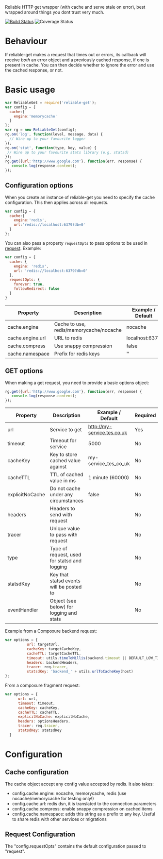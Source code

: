 Reliable HTTP get wrapper (with cache and serve stale on error), best wrapped around things you dont trust very much.

[![Build Status](https://travis-ci.org/tes/reliable-get.svg)](https://travis-ci.org/tes/reliable-get) ![Coverage Status](http://img.shields.io/badge/Coverage-100%25-green.svg)

Behaviour
=========
If reliable-get makes a request that times out or errors, its callback will receive *both* an error object and a previously cached response, if one is present in cache.
You can then decide whether to ignore the error and use the cached response, or not.

Basic usage
=============

```js
var ReliableGet = require('reliable-get');
var config = {
  cache:{
    engine:'memorycache'
  }
};
var rg = new ReliableGet(config);
rg.on('log', function(level, message, data) {
  // Wire up to your favourite logger
});
rg.on('stat', function(type, key, value) {
 // Wire up to your favourite stats library (e.g. statsd)
});
rg.get({url:'http://www.google.com'}, function(err, response) {
   console.log(response.content);
});
```

## Configuration options

When you create an instance of reliable-get you need to specify the cache configuration.  This then applies across all requests.

```js
var config = {
  cache:{
    engine:'redis',
    url:'redis://localhost:6379?db=0'
  }
};
```

You can also pass a property `requestOpts` to pass options to be used in [request](https://github.com/request/request). Example:

```js
var config = {
  cache: {
    engine: 'redis',
    url: 'redis://localhost:6379?db=0'
  },
  requestOpts: {
    forever: true,
    followRedirect: false
  }
}
```

Property|Description|Example / Default|Required
---------|----------|-------------|-------
cache.engine|Cache to use, redis/memorycache/nocache|nocache|No
cache.engine.url|URL to redis|localhost:6379|No
cache.compress|Use snappy compression|false|No
cache.namespace|Prefix for redis keys|''|No

## GET options

When making a get request, you need to provide a basic options object:

```js
rg.get({url:'http://www.google.com'}, function(err, response) {
   console.log(response.content);
});
```

Property|Description|Example / Default|Required
---------|----------|-------------|-------
url|Service to get|http://my-service.tes.co.uk|Yes
timeout|Timeout for service|5000|No
cacheKey|Key to store cached value against|my-service_tes_co_uk|No
cacheTTL|TTL of cached value in ms|1 minute (60000)|No
explicitNoCache|Do not cache under any circumstances|false|No
headers|Headers to send with request||No
tracer|Unique value to pass with request||No
type|Type of request, used for statsd and logging||No
statsdKey|Key that statsd events will be posted to||No
eventHandler|Object (see below) for logging and stats||No

Example from a Compoxure backend request:

```js
var options = {
          url: targetUrl,
          cacheKey: targetCacheKey,
          cacheTTL: targetCacheTTL,
          timeout: utils.timeToMillis(backend.timeout || DEFAULT_LOW_TIMEOUT),
          headers: backendHeaders,
          tracer: req.tracer,
          statsdKey: 'backend_' + utils.urlToCacheKey(host)
};
```

From a compoxure fragment request:

```js
var options = {
      url: url,
      timeout: timeout,
      cacheKey: cacheKey,
      cacheTTL: cacheTTL,
      explicitNoCache: explicitNoCache,
      headers: optionsHeaders,
      tracer: req.tracer,
      statsdKey: statsdKey
  }
```

Configuration
=============

Cache configuration
-------------------
The cache object accept any config value accepted by redis. It also takes:
* config.cache.engine: nocache, memorycache, redis (use nocache/memorycache for testing only!)
* config.cache.url: redis dsn, it is translated to the connection parameters
* config.cache.compress: enable snappy compression on cached items
* config.cache.namespace: adds this string as a prefix to any key. Useful to share redis with other services or migrations

Request Configuration
---------------------
The "config.requestOpts" contains the default configuration passed to "request".

